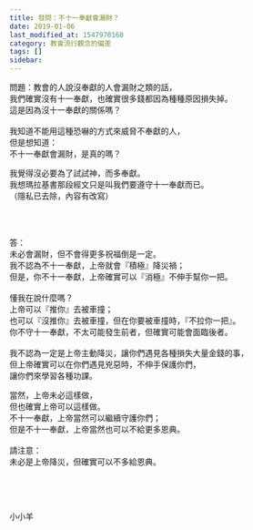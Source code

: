 ```yaml
---
title: 發問：不十一奉獻會漏財？
date: 2019-01-06
last_modified_at: 1547970160
category: 教會流行觀念的偏差
tags: []
sidebar: 
---
```


<p>問題：教會的人說沒奉獻的人會漏財之類的話，<br/>
我們確實沒有十一奉獻，也確實很多錢都因為種種原因損失掉。<br/>
這是因為沒十一奉獻的關係嗎？<br/>
 <br/>
我知道不能用這種恐嚇的方式來威脅不奉獻的人，<br/>
但是想知道：<br/>
不十一奉獻會漏財，是真的嗎？</p>
<p>我覺得沒必要為了試試神，而多奉獻。<br/>
我想瑪拉基書那段經文只是叫我們要遵守十一奉獻而已。<br/>
（隱私已去除，內容有改寫）</p>
<p> </p>
<p><br/>
答：<br/>
未必會漏財，但不會得更多祝福倒是一定。<br/>
我不認為不十一奉獻，上帝就會『積極』降災禍；<br/>
但是，你不十一奉獻，上帝確實可以『消極』不伸手幫你一把。<br/>
 <br/>
懂我在說什麼嗎？<br/>
上帝可以『推你』去被車撞；<br/>
也可以『沒推你』去被車撞，但在你要被車撞時，『不拉你一把』。<br/>
你不守十一奉獻，不太可能發生前者，但確實可能會面臨後者。<br/>
 <br/>
我不認為一定是上帝主動降災，讓你們遇見各種損失大量金錢的事，<br/>
但上帝確實可以在你們遇見兇惡時，不伸手保護你們，<br/>
讓你們來學習各種功課。</p>
<p>當然，上帝未必這樣做，<br/>
但也確實上帝可以這樣做。<br/>
不十一奉獻，上帝當然可以繼續守護你們；<br/>
但是不十一奉獻，上帝當然也可以不給更多恩典。<br/>
 <br/>
請注意：<br/>
未必是上帝降災，但確實可以不多給恩典。</p>
<p> </p>
<p> </p>
<p>小小羊 <br/>
 </p>
